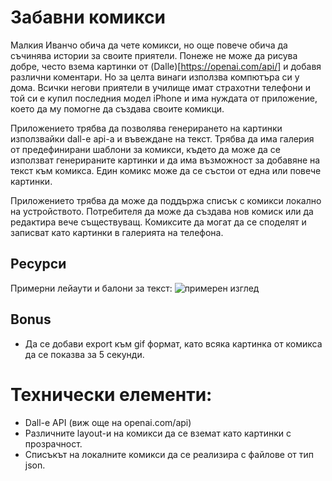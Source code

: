 # Забавни комикси

Малкия Иванчо обича да чете комикси, но още повече обича да съчинява истории за своите приятели. Понеже не може да рисува добре, често взема картинки от (Dalle)[https://openai.com/api/] и добавя различни коментари. Но за целта винаги използва компютъра си у дома. Всички негови приятели в училище имат страхотни телефони и той си е купил последния модел iPhone и има нуждата от приложение, което да му помогне да създава своите комикци.

Приложението трябва да позволява генерирането на картинки използвайки dall-e api-а и въвеждане на текст. Трябва да има галерия от предефинирани шаблони за комикси, където да може да се използват генерираните картинки и да има възможност за добавяне на текст към комикса. Един комикс може да се състои от една или повече картинки.

Приложението трябва да може да поддържа списък с комикси локално на устройството. Потребителя да може да създава нов комиск или да редактира вече съществуващ.
Комиксите да могат да се споделят и записват като картинки в галерията на телефона.

## Ресурси
Примерни лейаути и балони за текст:
![примерен изглед](assets/comix.jpg) 

## Bonus

* Да се добави export към gif формат, като всяка картинка от комикса да се показва за 5 секунди.

# Технически елементи:
* Dall-e API (виж още на openai.com/api)
* Различните layout-и на комикси да се вземат като картинки с прозрачност.
* Списъкът на локалните комикси да се реализира с файлове от тип json.
